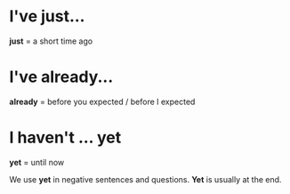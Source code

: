 # I've just...
**just** = a short time ago

# I've already...
**already** = before you expected / before I expected

# I haven't ... yet
**yet** = until now

We use **yet** in negative sentences and questions. **Yet** is usually at the end.
